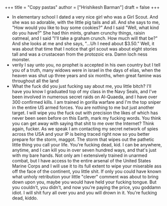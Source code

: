 +++
title = "Copy pastas"
author = ["Hrishikesh Barman"]
draft = false
+++

-   In elementary school I dated a very nice girl who was a Girl Scout. And she was so adorable, with the little pig tails and all. And she says to me, "How would you like to buy some cookies?" And I said "Well, what kind do you have?" She had thin mints, graham crunchy things, raisin oatmeal, and I said "I'll take a graham crunch. How much will that be?" And she looks at me and she says, "...Uh I need about $3.50.”  Well, it was about that time that I notice that girl scout was about eight stories tall and was a crustacean from the protozoic era. Damn loch ness monster.
-   verily I say unto you, no prophet is accepted in his own country but I tell you of a truth, many widows were in israel in the days of elias, when the heaven was shut up three years and six months, when great famine was throughout all the land
-   What the fuck did you just fucking say about me, you little bitch? I'll have you know I graduated top of my class in the Navy Seals, and I've been involved in numerous secret raids on Al-Quaeda, and I have over 300 confirmed kills. I am trained in gorilla warfare and I'm the top sniper in the entire US armed forces. You are nothing to me but just another target. I will wipe you the fuck out with precision the likes of which has never been seen before on this Earth, mark my fucking words. You think you can get away with saying that shit to me over the Internet? Think again, fucker. As we speak I am contacting my secret network of spies across the USA and your IP is being traced right now so you better prepare for the storm, maggot. The storm that wipes out the pathetic little thing you call your life. You're fucking dead, kid. I can be anywhere, anytime, and I can kill you in over seven hundred ways, and that's just with my bare hands. Not only am I extensively trained in unarmed combat, but I have access to the entire arsenal of the United States Marine Corps and I will use it to its full extent to wipe your miserable ass off the face of the continent, you little shit. If only you could have known what unholy retribution your little "clever" comment was about to bring down upon you, maybe you would have held your fucking tongue. But you couldn't, you didn't, and now you're paying the price, you goddamn idiot. I will shit fury all over you and you will drown in it. You're fucking dead, kiddo.
